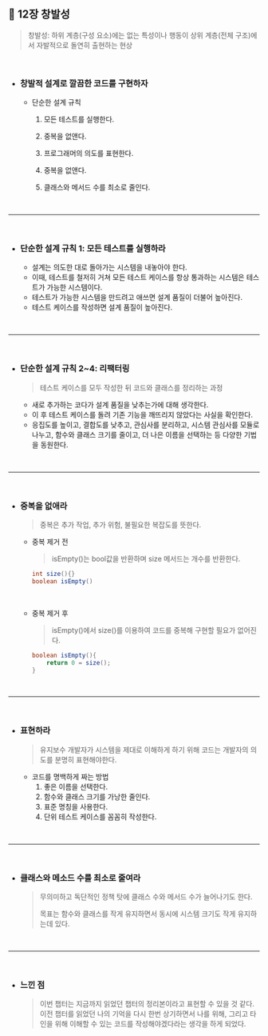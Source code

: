 ## 📍 12장 창발성

> 창발성: 하위 계층(구성 요소)에는 없는 특성이나 행동이 상위 계층(전체 구조)에서 자발적으로 돌연히 출현하는 현상



</br>



- ### 창발적 설계로 깔끔한 코드를 구현하자
  - 단순한 설계 규칙

    1. 모든 테스트를 실행한다.

    2. 중복을 없앤다.

    3. 프로그래머의 의도를 표현한다.

    4. 중복을 없앤다.
    5. 클래스와 메서드 수를 최소로 줄인다.



</br>



-----



</br>

- ### 단순한 설계 규칙 1: 모든 테스트를 실행하라
  - 설계는 의도한 대로 돌아가는 시스템을 내놓아야 한다.
  - 이때, 테스트를 철저히 거쳐 모든 테스트 케이스를 항상 통과하는 시스템은 테스트가 가능한 시스템이다.
  - 테스트가 가능한 시스템을 만드려고 애쓰면 설계 품질이 더불어 높아진다.
  - 테스트 케이스를 작성하면 설계 품질이 높아진다.



</br>



-----



</br>



- ### 단순한 설계 규칙 2~4: 리팩터링

  > 테스트 케이스를 모두 작성한 뒤 코드와 클래스를 정리하는 과정

  - 새로 추가하는 코다가 설계 품질을 낮추는가에 대해 생각한다.
  - 이 후 테스트 케이스를 돌려 기존 기능을 깨뜨리지 않았다는 사실을 확인한다.
  - 응집도를 높이고, 결합도를 낮추고, 관심사를 분리하고, 시스템 관심사를 모듈로 나누고, 함수와 클래스 크기를 줄이고, 더 나은 이름을 선택하는 등 다양한 기법을 동원한다.



</br>



----



</br> 



- ### 중복을 없애라

  > 중복은 추가 작업, 추가 위험, 불필요한 복잡도를 뜻한다.

  - 중복 제거 전

    > isEmpty()는 bool값을 반환하며 size 메서드는 개수를 반환한다.

    ```java
    int size(){}
    boolean isEmpty()
    ```

    

    </br>

    

  - 중복 제거 후

    > isEmpty()에서 size()를 이용하여 코드를 중복해 구현할 필요가 없어진다.

    ```java
    boolean isEmpty(){
    	return 0 = size();
    }
    ```

    



</br>



-----



</br>



- ### 표현하라

  > 유지보수 개발자가 시스템을 제대로 이해하게 하기 위해 코드는 개발자의 의도를 분명히 표현해야한다.

  - 코드를 명백하게 짜는 방법
    1. 좋은 이름을 선택한다.
    2. 함수와 클래스 크기를 가낭한 줄인다.
    3. 표준 명칭을 사용한다.
    4. 단위 테스트 케이스를 꼼꼼히 작성한다.



</br>



------



</br>



- ### 클래스와 메소드 수를 최소로 줄여라

  > 무의미하고 독단적인 정책 탓에 클래스 수와 메서드 수가 늘어나기도 한다.
  >
  > 목표는 함수와 클래스를 작게 유지하면서 동시에 시스템 크기도 작게 유지하는데 있다.



</br>



-----



</br>



- ### 느낀 점

  > 이번 챕터는 지금까지 읽었던 챕터의 정리본이라고 표현할 수 있을 것 같다. 이전 챕터를 읽었던  나의 기억을 다시 한번 상기하면서 나를 위해, 그리고 타인을 위해 이해할 수 있는 코드를 작성해야겠다라는 생각을 하게 되었다.